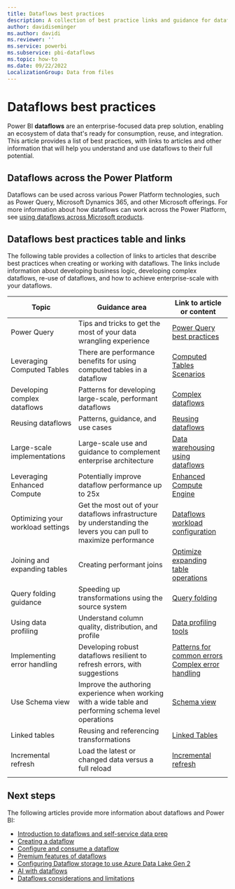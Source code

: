 ```yaml
---
title: Dataflows best practices
description: A collection of best practice links and guidance for dataflows
author: davidiseminger
ms.author: davidi
ms.reviewer: ''
ms.service: powerbi
ms.subservice: pbi-dataflows
ms.topic: how-to
ms.date: 09/22/2022
LocalizationGroup: Data from files
---
```

# Dataflows best practices

Power BI **dataflows** are an enterprise-focused data prep solution, enabling an ecosystem of data that's ready for consumption, reuse, and integration. This article provides a list of best practices, with links to articles and other information that will help you understand and use dataflows to their full potential.

## Dataflows across the Power Platform

Dataflows can be used across various Power Platform technologies, such as Power Query, Microsoft Dynamics 365, and other Microsoft offerings. For more information about how dataflows can work across the Power Platform, see [using dataflows across Microsoft products](/power-query/dataflows/overview-dataflows-across-power-platform-dynamics-365).


## Dataflows best practices table and links

The following table provides a collection of links to articles that describe best practices when creating or working with dataflows. The links include information about developing business logic, developing complex dataflows, re-use of dataflows, and how to achieve enterprise-scale with your dataflows.


|**Topic**  |**Guidance area**  |**Link to article or content**  |
|---------|---------|---------|
|Power Query     | Tips and tricks to get the most of your data wrangling experience        |[Power Query best practices](/power-query/best-practices)        |
|Leveraging Computed Tables     |There are performance benefits for using computed tables in a dataflow         |[Computed Tables Scenarios](/power-query/dataflows/computed-entities-scenarios)         |
|Developing complex dataflows     |Patterns for developing large-scale, performant dataflows         |[Complex dataflows](/power-query/dataflows/best-practices-developing-complex-dataflows)         |
|Reusing dataflows     |Patterns, guidance, and use cases         |[Reusing dataflows](/power-query/dataflows/best-practices-reusing-dataflows)         |
|Large-scale implementations     |Large-scale use and guidance to complement enterprise architecture         |[Data warehousing using dataflows](/power-query/dataflows/best-practices-for-data-warehouse-using-dataflows)         |
|Leveraging Enhanced Compute     |Potentially improve dataflow performance up to 25x         |[Enhanced Compute Engine](dataflows-premium-workload-configuration.md#using-the-compute-engine-to-improve-performance)         |
|Optimizing your workload settings     |Get the most out of your dataflows infrastructure by understanding the levers you can pull to maximize performance         |[Dataflows workload configuration](dataflows-premium-workload-configuration.md)         |
|Joining and expanding tables     |Creating performant joins         |[Optimize expanding table operations](/power-query/optimize-expanding-table-columns)         |
|Query folding guidance     |Speeding up transformations using the source system         |[Query folding](/power-query/power-query-folding)         |
|Using data profiling     |Understand column quality, distribution, and profile         |[Data profiling tools](/power-query/data-profiling-tools)         |
|Implementing error handling     |Developing robust dataflows resilient to refresh errors, with suggestions         |[Patterns for common errors](/power-query/dealing-with-errors)  </br> [Complex error handling](/power-query/error-handling)      |
|Use Schema view      |Improve the authoring experience when working with a wide table and performing schema level operations         |[Schema view](/power-query/schema-view)         |
|Linked tables      |Reusing and referencing transformations         |[Linked Tables](./dataflows-create.md#create-a-dataflow-by-using-linked-tables)         |
|Incremental refresh      |Load the latest or changed data versus a full reload         |[Incremental refresh](/power-query/dataflows/incremental-refresh)         |
|||


		
## Next steps

The following articles provide more information about dataflows and Power BI:

* [Introduction to dataflows and self-service data prep](dataflows-introduction-self-service.md)
* [Creating a dataflow](dataflows-create.md)
* [Configure and consume a dataflow](dataflows-configure-consume.md)
* [Premium features of dataflows](dataflows-premium-features.md)
* [Configuring Dataflow storage to use Azure Data Lake Gen 2](dataflows-azure-data-lake-storage-integration.md)
* [AI with dataflows](dataflows-machine-learning-integration.md)
* [Dataflows considerations and limitations](dataflows-features-limitations.md)
